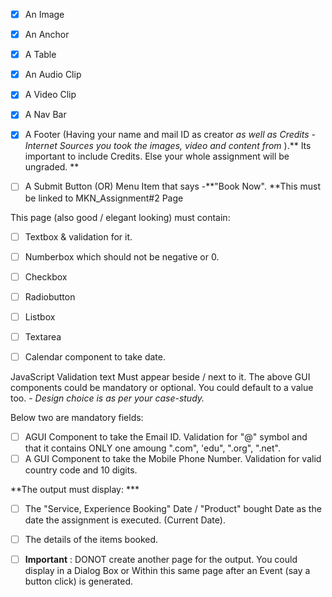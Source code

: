 * [X] An Image
* [X] An Anchor
* [X] A Table
* [X] An Audio Clip
* [X] A Video Clip
* [X] A Nav Bar
* [X] A Footer (Having your name and mail ID as creator  *as well as Credits - Internet Sources you took the images, video and content from* ).** Its important to include Credits. Else your whole assignment will be ungraded. **
* [ ] A Submit Button (OR) Menu Item that says -**"Book Now". **This must be linked to MKN_Assignment#2 Page




This page (also good / elegant looking) must contain: 

* [ ] Textbox & validation for it.

* [ ] Numberbox which should not be negative or 0.
* [ ] Checkbox
* [ ] Radiobutton
* [ ] Listbox
* [ ] Textarea
* [ ] Calendar component to take date.

JavaScript Validation text Must appear beside / next to it.
The above GUI components could be mandatory or optional. You could default to a value too.  - *Design choice is as per your case-study.*

 Below two are mandatory fields:

* [ ] AGUI Component to take the Email ID. Validation for "@" symbol and that
  it contains ONLY one amoung ".com", 'edu", ".org", ".net".
* [ ] A GUI Component to take the Mobile Phone Number. Validation for valid country code and 10 digits.

**The output must display: *** 

* [ ] The "Service, Experience Booking" Date / "Product" bought Date as the date the assignment is executed. (Current Date).

* [ ] The details of the items booked.
* [ ] **Important** :
  DONOT create another page for the output. You could display in a Dialog
  Box or Within this same page after an Event (say a button click) is
  generated.
